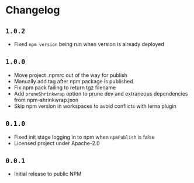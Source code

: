 # Changelog

## `1.0.2`

* Fixed `npm version` being run when version is already deployed

## `1.0.0`

* Move project .npmrc out of the way for publish
* Manually add tag after npm package is published
* Fix npm pack failing to return tgz filename
* Add `pruneShrinkwrap` option to prune dev and extraneous dependencies from npm-shrinkwrap.json
* Skip npm version in workspaces to avoid conflicts with lerna plugin

## `0.1.0`

* Fixed init stage logging in to npm when `npmPublish` is false
* Licensed project under Apache-2.0

## `0.0.1`

* Initial release to public NPM
